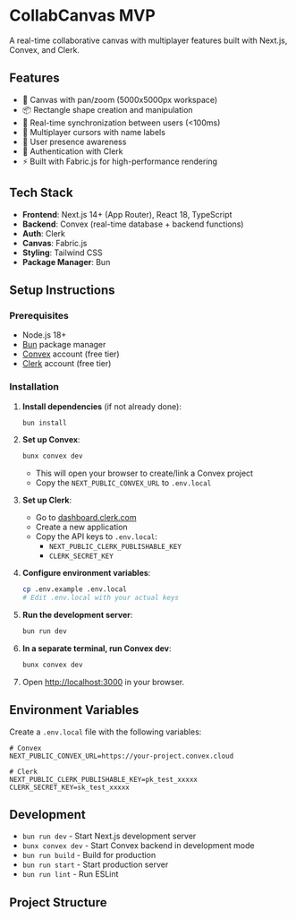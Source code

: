 # CollabCanvas MVP

A real-time collaborative canvas with multiplayer features built with Next.js, Convex, and Clerk.

## Features

- 🎨 Canvas with pan/zoom (5000x5000px workspace)
- 📦 Rectangle shape creation and manipulation
- 🔄 Real-time synchronization between users (<100ms)
- 👥 Multiplayer cursors with name labels
- 👤 User presence awareness
- 🔐 Authentication with Clerk
- ⚡ Built with Fabric.js for high-performance rendering

## Tech Stack

- **Frontend**: Next.js 14+ (App Router), React 18, TypeScript
- **Backend**: Convex (real-time database + backend functions)
- **Auth**: Clerk
- **Canvas**: Fabric.js
- **Styling**: Tailwind CSS
- **Package Manager**: Bun

## Setup Instructions

### Prerequisites

- Node.js 18+
- [Bun](https://bun.sh) package manager
- [Convex](https://convex.dev) account (free tier)
- [Clerk](https://clerk.com) account (free tier)

### Installation

1. **Install dependencies** (if not already done):
   ```bash
   bun install
   ```

2. **Set up Convex**:
   ```bash
   bunx convex dev
   ```
   - This will open your browser to create/link a Convex project
   - Copy the `NEXT_PUBLIC_CONVEX_URL` to `.env.local`

3. **Set up Clerk**:
   - Go to [dashboard.clerk.com](https://dashboard.clerk.com)
   - Create a new application
   - Copy the API keys to `.env.local`:
     - `NEXT_PUBLIC_CLERK_PUBLISHABLE_KEY`
     - `CLERK_SECRET_KEY`

4. **Configure environment variables**:
   ```bash
   cp .env.example .env.local
   # Edit .env.local with your actual keys
   ```

5. **Run the development server**:
   ```bash
   bun run dev
   ```

6. **In a separate terminal, run Convex dev**:
   ```bash
   bunx convex dev
   ```

7. Open [http://localhost:3000](http://localhost:3000) in your browser.

## Environment Variables

Create a `.env.local` file with the following variables:

```env
# Convex
NEXT_PUBLIC_CONVEX_URL=https://your-project.convex.cloud

# Clerk
NEXT_PUBLIC_CLERK_PUBLISHABLE_KEY=pk_test_xxxxx
CLERK_SECRET_KEY=sk_test_xxxxx
```

## Development

- `bun run dev` - Start Next.js development server
- `bunx convex dev` - Start Convex backend in development mode
- `bun run build` - Build for production
- `bun run start` - Start production server
- `bun run lint` - Run ESLint

## Project Structure
